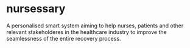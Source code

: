 # nursessary
A personalised smart system aiming to help nurses, patients and other relevant stakeholderes in the healthcare industry to improve the seamlessness of the entire recovery process.
